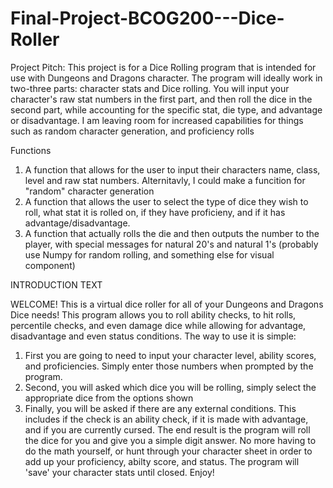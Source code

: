 # Final-Project-BCOG200---Dice-Roller
Project Pitch:
This project is for a Dice Rolling program that is intended for use with Dungeons and Dragons character. The program will ideally work in two-three parts: character stats and Dice rolling.
You will input your character's raw stat numbers in the first part, and then roll the dice in the second part, while accounting for the specific stat, die type, and advantage or disadvantage. 
I am leaving room for increased capabilities for things such as random character generation, and proficiency rolls

Functions
  1. A function that allows for the user to input their characters name, class, level and raw stat numbers. Alternitavly, I could make a funcition for "random" character generation
  2. A function that allows the user to select the type of dice they wish to roll, what stat it is rolled on, if they have proficieny, and if it has advantage/disadvantage.
  3. A function that actually rolls the die and then outputs the number to the player, with special messages for natural 20's and natural 1's (probably use Numpy for random rolling, and something else for visual component)

INTRODUCTION TEXT

  WELCOME! This is a virtual dice roller for all of your Dungeons and Dragons Dice needs! This program allows you to roll ability checks, to hit rolls, percentile checks, and even damage dice while allowing for advantage, disadvantage and even status conditions. The way to use it is simple: 
  1. First you are going to need to input your character level, ability scores, and proficiencies. Simply enter those numbers when prompted by the program.
  2. Second, you will asked which dice you will be rolling, simply select the appropriate dice from the options shown
  3. Finally, you will be asked if there are any external conditions. This includes if the check is an ability check, if it is made with advantage, and if you are currently cursed.
  The end result is the program will roll the dice for you and give you a simple digit answer. No more having to do the math yourself, or hunt through your character sheet in order to add up your proficiency, abilty score, and status. The program will 'save' your character stats until closed. Enjoy!
